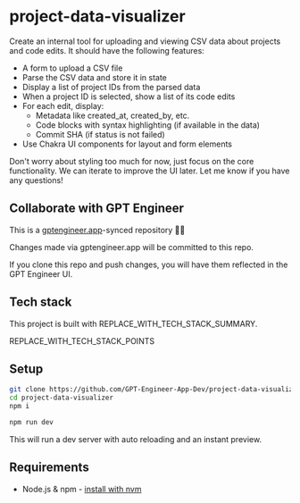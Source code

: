 # project-data-visualizer

Create an internal tool for uploading and viewing CSV data about projects and code edits. It should have the following features:

- A form to upload a CSV file 
- Parse the CSV data and store it in state
- Display a list of project IDs from the parsed data
- When a project ID is selected, show a list of its code edits
- For each edit, display:
  - Metadata like created_at, created_by, etc.
  - Code blocks with syntax highlighting (if available in the data)
  - Commit SHA (if status is not failed)
- Use Chakra UI components for layout and form elements

Don't worry about styling too much for now, just focus on the core functionality. We can iterate to improve the UI later. Let me know if you have any questions!

## Collaborate with GPT Engineer

This is a [gptengineer.app](https://gptengineer.app)-synced repository 🌟🤖

Changes made via gptengineer.app will be committed to this repo.

If you clone this repo and push changes, you will have them reflected in the GPT Engineer UI.

## Tech stack

This project is built with REPLACE_WITH_TECH_STACK_SUMMARY.

REPLACE_WITH_TECH_STACK_POINTS

## Setup

```sh
git clone https://github.com/GPT-Engineer-App-Dev/project-data-visualizer.git
cd project-data-visualizer
npm i
```

```sh
npm run dev
```

This will run a dev server with auto reloading and an instant preview.

## Requirements

- Node.js & npm - [install with nvm](https://github.com/nvm-sh/nvm#installing-and-updating)

